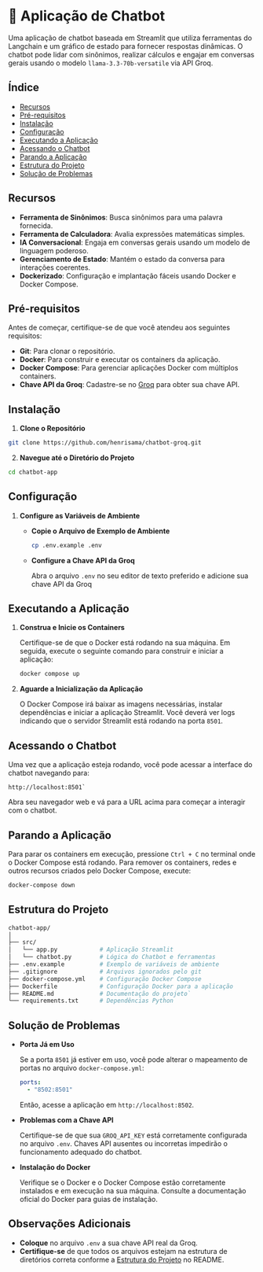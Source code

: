 # 💬 Aplicação de Chatbot

Uma aplicação de chatbot baseada em Streamlit que utiliza ferramentas do Langchain e um gráfico de estado para fornecer respostas dinâmicas. O chatbot pode lidar com sinônimos, realizar cálculos e engajar em conversas gerais usando o modelo `llama-3.3-70b-versatile` via API Groq.

## Índice

- [Recursos](#recursos)
- [Pré-requisitos](#pr%C3%A9-requisitos)
- [Instalação](#instala%C3%A7%C3%A3o)
- [Configuração](#configura%C3%A7%C3%A3o)
- [Executando a Aplicação](#executando-a-aplica%C3%A7%C3%A3o)
- [Acessando o Chatbot](#acessando-o-chatbot)
- [Parando a Aplicação](#parando-a-aplica%C3%A7%C3%A3o)
- [Estrutura do Projeto](#estrutura-do-projeto)
- [Solução de Problemas](#solu%C3%A7%C3%A3o-de-problemas)

## Recursos

- **Ferramenta de Sinônimos**: Busca sinônimos para uma palavra fornecida.
- **Ferramenta de Calculadora**: Avalia expressões matemáticas simples.
- **IA Conversacional**: Engaja em conversas gerais usando um modelo de linguagem poderoso.
- **Gerenciamento de Estado**: Mantém o estado da conversa para interações coerentes.
- **Dockerizado**: Configuração e implantação fáceis usando Docker e Docker Compose.

## Pré-requisitos

Antes de começar, certifique-se de que você atendeu aos seguintes requisitos:

- **Git**: Para clonar o repositório.
- **Docker**: Para construir e executar os containers da aplicação.
- **Docker Compose**: Para gerenciar aplicações Docker com múltiplos containers.
- **Chave API da Groq**: Cadastre-se no [Groq](https://www.groq.com/) para obter sua chave API.

## Instalação

1.  **Clone o Repositório**

```bash
git clone https://github.com/henrisama/chatbot-groq.git
```

2.  **Navegue até o Diretório do Projeto**

```bash
cd chatbot-app
```

## Configuração

1.  **Configure as Variáveis de Ambiente**

    - **Copie o Arquivo de Exemplo de Ambiente**
      ```bash
      cp .env.example .env
      ```
    - **Configure a Chave API da Groq**

      Abra o arquivo `.env` no seu editor de texto preferido e adicione sua chave API da Groq

## Executando a Aplicação

1.  **Construa e Inicie os Containers**

    Certifique-se de que o Docker está rodando na sua máquina. Em seguida, execute o seguinte comando para construir e iniciar a aplicação:

    ```bash
    docker compose up
    ```

2.  **Aguarde a Inicialização da Aplicação**

    O Docker Compose irá baixar as imagens necessárias, instalar dependências e iniciar a aplicação Streamlit. Você deverá ver logs indicando que o servidor Streamlit está rodando na porta `8501`.

## Acessando o Chatbot

Uma vez que a aplicação esteja rodando, você pode acessar a interface do chatbot navegando para:

```arduino
http://localhost:8501`
```

Abra seu navegador web e vá para a URL acima para começar a interagir com o chatbot.

## Parando a Aplicação

Para parar os containers em execução, pressione `Ctrl + C` no terminal onde o Docker Compose está rodando. Para remover os containers, redes e outros recursos criados pelo Docker Compose, execute:

```bash
docker-compose down
```

## Estrutura do Projeto

```bash
chatbot-app/
│
├── src/
│   └── app.py            # Aplicação Streamlit
│   └── chatbot.py        # Lógica do Chatbot e ferramentas
├── .env.example          # Exemplo de variáveis de ambiente
├── .gitignore            # Arquivos ignorados pelo git
├── docker-compose.yml    # Configuração Docker Compose
├── Dockerfile            # Configuração Docker para a aplicação
├── README.md             # Documentação do projeto`
└── requirements.txt      # Dependências Python
```

## Solução de Problemas

- **Porta Já em Uso**

  Se a porta `8501` já estiver em uso, você pode alterar o mapeamento de portas no arquivo `docker-compose.yml`:

  ```yaml
  ports:
    - "8502:8501"
  ```

  Então, acesse a aplicação em `http://localhost:8502`.

- **Problemas com a Chave API**

  Certifique-se de que sua `GROQ_API_KEY` está corretamente configurada no arquivo `.env`. Chaves API ausentes ou incorretas impedirão o funcionamento adequado do chatbot.

- **Instalação do Docker**

  Verifique se o Docker e o Docker Compose estão corretamente instalados e em execução na sua máquina. Consulte a documentação oficial do Docker para guias de instalação.

## Observações Adicionais

- **Coloque** no arquivo `.env` a sua chave API real da Groq.
- **Certifique-se** de que todos os arquivos estejam na estrutura de diretórios correta conforme a [Estrutura do Projeto](#estrutura-do-projeto) no README.
